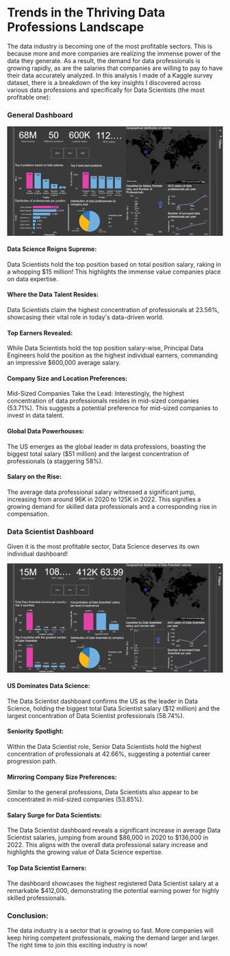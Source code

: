 # Trends in the Thriving Data Professions Landscape
The data industry is becoming one of the most profitable sectors. This is because more and more companies are realizing the immense power of the data they generate. As a result, the demand for data professionals is growing rapidly, as are the salaries that companies are willing to pay to have their data accurately analyzed.
In this analysis I made of a Kaggle survey dataset, there is a breakdown of the key insights I discovered across various data professions and specifically for Data Scientists (the most profitable one):

### General Dashboard

![image](https://github.com/chinmay0524/My-Projects/blob/main/Data%20Industry%20Salaries/General%20Dashboard.png)


#### Data Science Reigns Supreme:
Data Scientists hold the top position based on total position salary, raking in a whopping $15 million! This highlights the immense value companies place on data expertise.

#### Where the Data Talent Resides:
Data Scientists claim the highest concentration of professionals at 23.56%, showcasing their vital role in today's data-driven world.

#### Top Earners Revealed:
While Data Scientists hold the top position salary-wise, Principal Data Engineers hold the position as the highest individual earners, commanding an impressive $600,000 average salary.

#### Company Size and Location Preferences:
Mid-Sized Companies Take the Lead: Interestingly, the highest concentration of data professionals resides in mid-sized companies (53.71%). This suggests a potential preference for mid-sized companies to invest in data talent.

#### Global Data Powerhouses:
The US emerges as the global leader in data professions, boasting the biggest total salary ($51 million) and the largest concentration of professionals (a staggering 58%).

#### Salary on the Rise:
The average data professional salary witnessed a significant jump, increasing from around 96K in 2020 to 125K in 2022. This signifies a growing demand for skilled data professionals and a corresponding rise in compensation.

### Data Scientist Dashboard
Given it is the most profitable sector, Data Science deserves its own individual dashboard!

![image](https://github.com/chinmay0524/My-Projects/blob/main/Data%20Industry%20Salaries/Screenshot%202024-12-18%20121317.png)



#### US Dominates Data Science:
The Data Scientist dashboard confirms the US as the leader in Data Science, holding the biggest total Data Scientist salary ($12 million) and the largest concentration of Data Scientist professionals (58.74%).

#### Seniority Spotlight:
Within the Data Scientist role, Senior Data Scientists hold the highest concentration of professionals at 42.66%, suggesting a potential career progression path.

#### Mirroring Company Size Preferences:
Similar to the general professions, Data Scientists also appear to be concentrated in mid-sized companies (53.85%).

#### Salary Surge for Data Scientists:
The Data Scientist dashboard reveals a significant increase in average Data Scientist salaries, jumping from around $86,000 in 2020 to $136,000 in 2022. This aligns with the overall data professional salary increase and highlights the growing value of Data Science expertise.

#### Top Data Scientist Earners:
The dashboard showcases the highest registered Data Scientist salary at a remarkable $412,000, demonstrating the potential earning power for highly skilled professionals.



### Conclusion:
The data industry is a sector that is growing so fast. More companies will keep hiring competent professionals, making the demand larger and larger. The right time to join this exciting industry is now!
